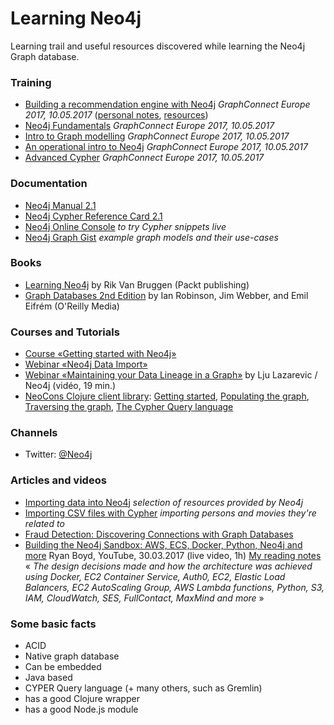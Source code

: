 # Learning Neo4j

Learning trail and useful resources discovered while learning the Neo4j Graph database.

### Training

* [Building a recommendation engine with Neo4j](training/neo4j-recommendation-engine-20170510(london).pdf) _GraphConnect Europe 2017, 10.05.2017_ ([personal notes](../blob/master/training/neo4j-recommendation-engine-20170510(personal-notes).pdf), [resources](training/reco/))
* [Neo4j Fundamentals](training/neo4j-fundamentals-20170510(london).pdf) _GraphConnect Europe 2017, 10.05.2017_
* [Intro to Graph modelling](training/neo4j-graph-modeling-20170510(london).pdf) _GraphConnect Europe 2017, 10.05.2017_
* [An operational intro to Neo4j](training/neo4j-production-20170510(london).pdf) _GraphConnect Europe 2017, 10.05.2017_
* [Advanced Cypher](training/neo4j-advanced-cypher-20170510(london).pdf) _GraphConnect Europe 2017, 10.05.2017_

### Documentation

* [Neo4j Manual 2.1](http://docs.neo4j.org/chunked/stable/)
* [Neo4j Cypher Reference Card 2.1](http://docs.neo4j.org/refcard/2.1/)
* [Neo4j Online Console](http://console.neo4j.org/) _to try Cypher snippets live_
* [Neo4j Graph Gist](http://gist.neo4j.org/) _example graph models and their use-cases_

### Books

* [Learning Neo4j](http://neo4j.com/book-learning-neo4j/) by Rik Van Bruggen (Packt publishing)
* [Graph Databases 2nd Edition](http://neo4j.com/books/graph-databases/) by Ian Robinson, Jim Webber, and Emil Eifrém (O'Reilly Media)

### Courses and Tutorials

* [Course «Getting started with Neo4j»](http://www.neo4j.org/learn/online_course)
* [Webinar «Neo4j Data Import»](https://vimeo.com/90358900)
* [Webinar «Maintaining your Data Lineage in a Graph»](https://www.youtube.com/watch?v=3tWTCbrE5ls) by Lju Lazarevic / Neo4j (vidéo, 19 min.)
* [NeoCons Clojure client library](http://clojureneo4j.info/): [Getting started](http://clojureneo4j.info/articles/getting_started.html), [Populating the graph](http://clojureneo4j.info/articles/populating.html), [Traversing the graph](http://clojureneo4j.info/articles/traversing.html), [The Cypher Query language](http://clojureneo4j.info/articles/cypher.html)

### Channels

* Twitter: [@Neo4j](https://twitter.com/neo4j)

### Articles and videos

* [Importing data into Neo4j](http://www.neo4j.org/develop/import) _selection of resources provided by Neo4j_
* [Importing CSV files with Cypher](http://docs.neo4j.org/chunked/milestone/cypherdoc-importing-csv-files-with-cypher.html) _importing persons and movies they're related to_
* [Fraud Detection: Discovering Connections with Graph Databases](http://info.neotechnology.com/WPUseCaseFraud.html?casetype=Fraud)
* [Building the Neo4j Sandbox: AWS, ECS, Docker, Python, Neo4j and more](http://ptat.ch/neo4j-sandbox-tech-overview) Ryan Boyd, YouTube, 30.03.2017 (live video, 1h) [My reading notes](notes/neo4j-sandbox-20170330-reading-notes.pdf) « _The design decisions made and how the architecture was achieved using Docker, EC2 Container Service, Auth0, EC2, Elastic Load Balancers, EC2 AutoScaling Group, AWS Lambda functions, Python, S3, IAM, CloudWatch, SES, FullContact, MaxMind and more_ »

### Some basic facts

* ACID
* Native graph database
* Can be embedded
* Java based
* CYPER Query language (+ many others, such as Gremlin)
* has a good Clojure wrapper
* has a good Node.js module

